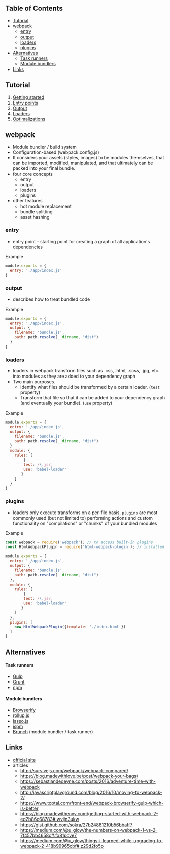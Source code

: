 ## Table of Contents

- [Tutorial](#tutorial)
- [webpack](#webpack)
  - [entry](#entry)
  - [output](#output)
  - [loaders](#loaders)
  - [plugins](#plugins)
- [Alternatives](#alternatives)
    - [Task runners](#task-runners)
    - [Module bundlers](#module-bundlers)
- [Links](#links)

## Tutorial
1. [Getting started](1-getting-started)
2. [Entry points](2-entry-points)
3. [Output](3-output)
4. [Loaders](4-loaders)
5. [Optimalizations](5-optimalizations)

## webpack
- Module bundler / build system
- Configuration-based (webpack.config.js)
- It considers your assets (styles, images) to be modules themselves, that can be imported, modified, manipulated, and that ultimately can be packed into your final bundle.
- four core concepts 
  - entry
  - output
  - loaders
  - plugins
- other features
  - hot module replacement
  - bundle splitting
  - asset hashing

### entry
- entry point - starting point for creating a graph of all application's dependencies

Example
```js
module.exports = {
  entry: './app/index.js'
}
```

### output
- describes how to treat bundled code

Example
```js
module.exports = {
  entry: './app/index.js',
  output: {
    filename: 'bundle.js',
    path: path.resolve(__dirname, "dist")
  }
}
```

### loaders
- loaders in webpack transform files such as .css, .html, .scss, .jpg, etc. into modules as they are added to your dependency graph
- Two main purposes.
  - Identify what files should be transformed by a certain loader. (`test` property)
  - Transform that file so that it can be added to your dependency graph (and eventually your bundle). (`use` property)

Example
```js
module.exports = {
  entry: './app/index.js',
  output: {
    filename: 'bundle.js',
    path: path.resolve(__dirname, "dist")
  }
  module: {
    rules: [
        {
        test: /\.js/,
        use: 'babel-loader'
       }
    ]
  }
}
```

### plugins
-  loaders only execute transforms on a per-file basis, `plugins` are most commonly used (but not limited to) performing actions and custom functionality on "compilations" or "chunks" of your bundled modules


Example
```js
const webpack = require('webpack'); // to access built-in plugins
const HtmlWebpackPlugin = require('html-webpack-plugin'); // installed via npm

module.exports = {
  entry: './app/index.js',
  output: {
    filename: 'bundle.js',
    path: path.resolve(__dirname, "dist")
  },
  module: {
    rules: [
        {
        test: /\.js/,
        use: 'babel-loader'
       }
    ]
  },
  plugins: [
    new HtmlWebpackPlugin({template: './index.html'})
  ]
}
``` 



## Alternatives
#### Task runners
- [Gulp](http://gulpjs.com/)
- [Grunt](http://gruntjs.com/)
- [npm](https://www.npmjs.com/)

#### Module bundlers
- [Browserify](http://browserify.org/)
- [rollup.js](http://rollupjs.org/)
- [lasso.js](https://github.com/lasso-js/lasso)
- [jspm](http://jspm.io/)
- [Brunch](http://brunch.io/) (module bundler / task runner)

## Links
- [official site](https://webpack.js.org/)
- articles
  - http://survivejs.com/webpack/webpack-compared/
  - https://blog.madewithlove.be/post/webpack-your-bags/
  - https://sebastiandedeyne.com/posts/2016/adventure-time-with-webpack
  - http://javascriptplayground.com/blog/2016/10/moving-to-webpack-2/
  - https://www.toptal.com/front-end/webpack-browserify-gulp-which-is-better
  - https://blog.madewithenvy.com/getting-started-with-webpack-2-ed2b86c68783#.wyijn3ukw
  - https://gist.github.com/sokra/27b24881210b56bbaff7
  - https://medium.com/@u_glow/the-numbers-on-webpack-1-vs-2-7f457bb4658c#.fx81pcye7
  - https://medium.com/@u_glow/things-i-learned-while-upgrading-to-webpack-2-418b99965cbf#.z29d2fo5p

